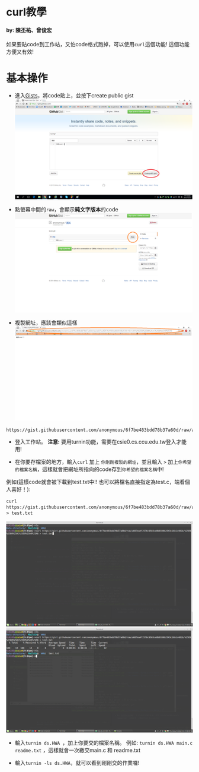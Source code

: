 # curl教學

#### by: 陳丕祐、曾俊宏

如果要貼code到工作站，又怕code格式跑掉，可以使用`curl`這個功能! 這個功能方便又有效!

# 基本操作

* 進入[Gists](https://gist.github.com/ "Gists from github")，將code貼上，並按下create public gist
![Gists](./Picture/gists.png)

* 點螢幕中間的`raw`，會顯示**純文字版本**的code
![Raw](./Picture/raw.png)

* 複製網址，應該會類似這樣
![Link](./Picture/link.png)

```
https://gist.githubusercontent.com/anonymous/6f7be483bdd78b37a60d/raw/a667ea4f2576c9583ce8b0330b2543c16b1c481b/%25E6%25B8%25AC%25E8%25A9%25A6
```

* 登入工作站。 **注意:** 要用turnin功能，需要在csie0.cs.ccu.edu.tw登入才能用!

* 在你要存檔案的地方，輸入`curl` 加上 `你剛剛複製的網址`，並且輸入 ` > `
加上`你希望的檔案名稱`，這樣就會把網址所指向的code存到`你希望的檔案名稱`中!

例如(這樣code就會被下載到test.txt中!! 也可以將檔名直接指定為test.c，端看個人喜好！):

```
curl https://gist.githubusercontent.com/anonymous/6f7be483bdd78b37a60d/raw/a667ea4f2576c9583ce8b0330b2543c16b1c481b/%25E6%25B8%25AC%25E8%25A9%25A6 > test.txt
```
![Curl terminal](./Picture/curl_terminal.png)
![Downloaded txt](./Picture/test.png)

* 輸入`turnin ds.HWA `，加上你要交的檔案名稱。 例如: `turnin ds.HWA main.c readme.txt` ，這樣就會一次繳交main.c 和 readme.txt

* 輸入`turnin -ls ds.HWA`，就可以看到剛剛交的作業囉!
